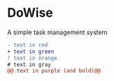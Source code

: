 # DoWise
A simple task management system
```diff
- text in red
+ text in green
! text in orange
# text in gray
@@ text in purple (and bold)@@
```
